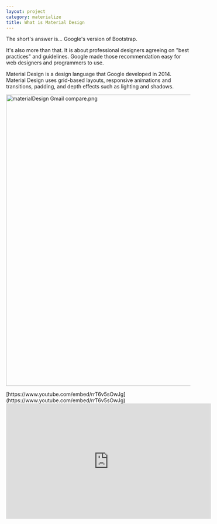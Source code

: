 ```yaml
---
layout: project
category: materialize
title: What is Material Design
---
```



<p>The short's answer is... Google's version of Bootstrap. </p>
<p>It's also more than that. It is about professional designers agreeing on "best practices" and guidelines. Google made those recommendation easy for web designers and programmers to use.</p>
<p>Material Design is a design language that Google developed in 2014. Material Design uses grid-based layouts, responsive animations and transitions, padding, and depth effects such as lighting and shadows.</p>
<p><img src="/wd/materialize/images/materialDesign%20Gmail%20compare.png" alt="materialDesign Gmail compare.png" width="600" height="796" data-api-endpoint="https://hilliard.instructure.com/api/v1/courses/31582/files/11040304" data-api-returntype="File"></p>
[https://www.youtube.com/embed/rrT6v5sOwJg](https://www.youtube.com/embed/rrT6v5sOwJg)
<div>
<iframe width="560" height="315" src="https://www.youtube.com/embed/rrT6v5sOwJg" frameborder="0" allow="accelerometer; autoplay; encrypted-media; gyroscope; picture-in-picture" allowfullscreen></iframe>
</div>
